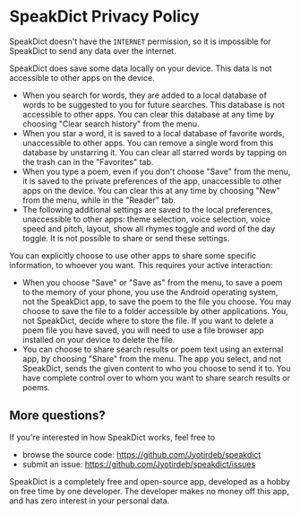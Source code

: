 SpeakDict Privacy Policy
=============================

SpeakDict doesn't have the `INTERNET` permission, so it is impossible for SpeakDict to send any data over the internet.

SpeakDict does save some data locally on your device.  This data is not accessible to other apps on the device.

* When you search for words, they are added to a local database of words to be suggested to you for future searches.  This database is not accessible to other apps. You can clear this database at any time by choosing "Clear search history" from the menu.
* When you star a word, it is saved to a local database of favorite words, unaccessible to other apps.  You can remove a single word from this database by unstarring it. You can clear all starred words by tapping on the trash can in the "Favorites" tab.
* When you type a poem, even if you don't choose "Save" from the menu, it is saved to the private preferences of the app, unaccessible to other apps on the device.  You can clear this at any time by choosing "New" from the menu, while in the "Reader" tab.
* The following additional settings are saved to the local preferences, unaccessible to other apps: theme selection, voice selection, voice speed and pitch, layout, show all rhymes toggle and word of the day toggle.  It is not possible to share or send these settings.

You can explicitly choose to use other apps to share some specific information, to whoever you want. This requires your active interaction:

* When you choose "Save" or "Save as" from the menu, to save a poem to the memory of your phone, you use the Android operating system, not the SpeakDict app, to save the poem to the file you choose.  You may choose to save the file to a folder accessible by other applications. You, not SpeakDict, decide where to store the file. If you want to delete a poem file you have saved, you will need to use a file browser app installed on your device to delete the file.
* You can choose to share search results or poem text using an external app, by choosing "Share" from the menu.  The app you select, and not SpeakDict, sends the given content to who you choose to send it to.  You have complete control over to whom you want to share search results or poems.


More questions?
--------------

If you're interested in how SpeakDict works, feel free to 
* browse the source code: https://github.com/Jyotirdeb/speakdict
* submit an issue: https://github.com/Jyotirdeb/speakdict/issues

SpeakDict is a completely free and open-source app, developed as a hobby on free time by one developer.  The developer makes no money off this app, and has zero interest in your personal data.
